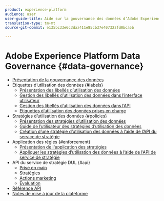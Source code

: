 ```yaml
---
product: experience-platform
audience: user
user-guide-title: Aide sur la gouvernance des données d’Adobe Experience Platform
translation-type: tm+mt
source-git-commit: e135bc33e6c3daa411e85cb37e407322fd0bca5b

---
```



# Adobe Experience Platform Data Governance {#data-governance}

* [Présentation de la gouvernance des données](home.md)
* Étiquettes d’utilisation des données {#labels}
   * [Présentation des libellés d’utilisation des données](labels/overview.md)
   * [Gestion des libellés d’utilisation des données dans l’interface utilisateur](labels/user-guide.md)
   * [Gestion des libellés d’utilisation des données dans l’API](labels/api.md)
   * [Etiquettes d’utilisation des données prises en charge](labels/reference.md)
* Stratégies d’utilisation des données {#policies}
   * [Présentation des stratégies d’utilisation des données](policies/overview.md)
   * [Guide de l’utilisateur des stratégies d’utilisation des données](policies/user-guide.md)
   * [Création d’une stratégie d’utilisation des données à l’aide de l’API du service de stratégie](policies/create.md)
* Application des règles {#enforcement}
   * [Présentation de l&#39;application des stratégies](enforcement/overview.md)
   * [Appliquer les stratégies d’utilisation des données à l’aide de l’API de service de stratégie](enforcement/api-enforcement.md)
* API du service de stratégie DUL {#api}
   * [Prise en main](api/getting-started.md)
   * [Stratégies](api/policies.md)
   * [Actions marketing](api/marketing-actions.md)
   * [Évaluation](api/evaluation.md)
* [Référence API](https://www.adobe.io/apis/experienceplatform/home/api-reference.html#!acpdr/swagger-specs/dule-policy-service.yaml)
* [Notes de mise à jour de la plateforme](https://www.adobe.com/go/platform-release-notes-en)